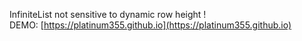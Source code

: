 InfiniteList not sensitive to dynamic row height ! <br/>
DEMO: [https://platinum355.github.io](https://platinum355.github.io)

